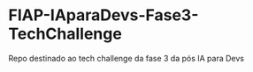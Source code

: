 # FIAP-IAparaDevs-Fase3-TechChallenge
Repo destinado ao tech challenge da fase 3 da pós IA para Devs
